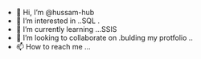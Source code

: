 - 👋 Hi, I’m @hussam-hub
- 👀 I’m interested in ..SQL .
- 🌱 I’m currently learning ...SSIS
- 💞️ I’m looking to collaborate on .bulding my protfolio ..
- 📫 How to reach me ...

<!---
hussam-hub/hussam-hub is a ✨ special ✨ repository because its `README.md` (this file) appears on your GitHub profile.
You can click the Preview link to take a look at your changes.
--->
